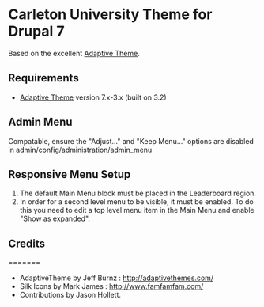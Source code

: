 # Carleton University Theme for Drupal 7

Based on the excellent [Adaptive Theme](https://drupal.org/project/adaptivetheme).

## Requirements

* [Adaptive Theme](https://drupal.org/project/adaptivetheme) version 7.x-3.x (built on 3.2)

## Admin Menu

Compatable, ensure the "Adjust..." and "Keep Menu..." options are disabled in admin/config/administration/admin_menu

## Responsive Menu Setup

1. The default Main Menu block must be placed in the Leaderboard region.
2. In order for a second level menu to be visible, it must be enabled. To do this you need to edit a top level menu item in the Main Menu and enable "Show as expanded".

## Credits
=======
 - AdaptiveTheme by Jeff Burnz : http://adaptivethemes.com/
 - Silk Icons by Mark James : http://www.famfamfam.com/
 - Contributions by Jason Hollett.
